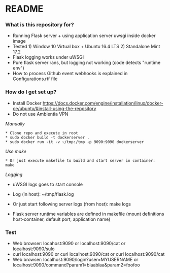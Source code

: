 # README #


### What is this repository for? ###

* Running Flask server +  using application server uwsgi inside docker image
* Tested 1) Window 10 Virtual box + Ubuntu 16.4 LTS   2) Standalone Mint 17.2
* Flask logging works under uWSGI
* Pure flask server rans, but logging not working (code detects "runtime env")
* How to process Github event webhooks is explained in Configurations.rtf file


### How do I get set up? ###

* Install Docker   https://docs.docker.com/engine/installation/linux/docker-ce/ubuntu/#install-using-the-repository
* Do not use Ambientia VPN

*Manually*

	* Clone repo and execute in root
	* sudo docker build -t dockerserver . 
	* sudo docker run -it -v ~/tmp:/tmp -p 9090:9090 dockerserver

*Use make*

	* Or just execute makefile to build and start server in container: make

*Logging*

* uWSGI logs goes to start console 
* Log (in host): ~/tmp/flask.log 
* Or just start following server logs (from host): make logs

* Flask server runtime variables are defined in makefile (mount definitions host-container, default port, application name)

### Test ###

* Web browser: locahost:9090  or localhost:9090/cat or localhost:9090/sulo
* curl localhost:9090 or curl localhost:9090/cat or curl localhost:9090/cat 
* Web browser: localhost:9090/login?user=MYUSERNAME or localhost:9090/command?param1=blaablaa&param2=foofoo


